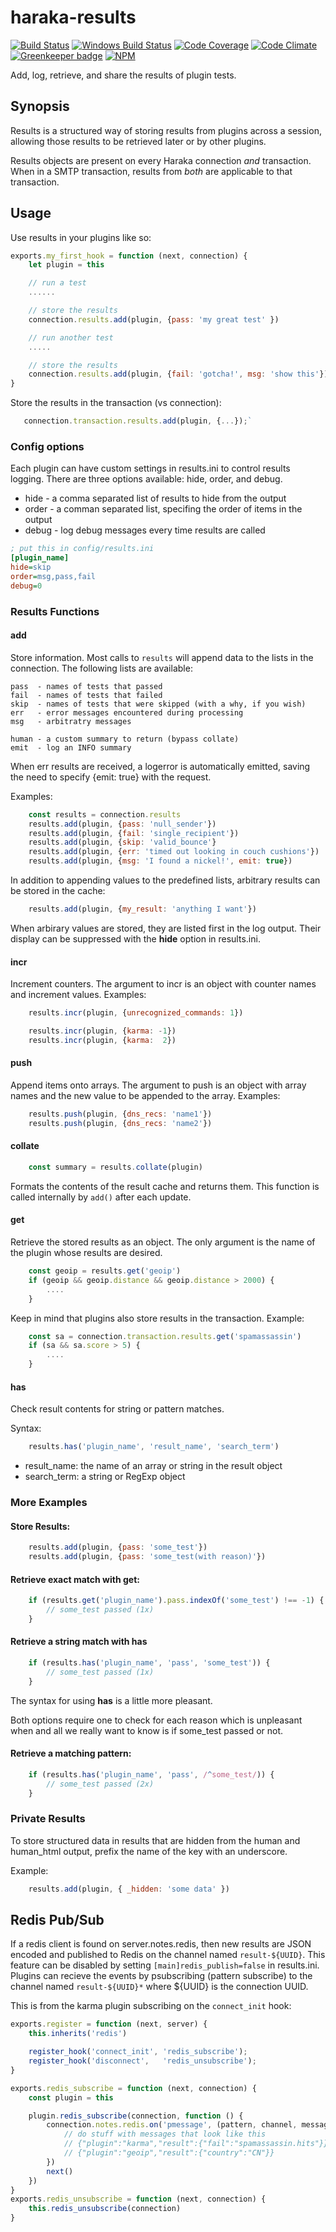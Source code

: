 # haraka-results

[![Build Status][ci-img]][ci-url]
[![Windows Build Status][ci-win-img]][ci-win-url]
[![Code Coverage][cov-img]][cov-url]
[![Code Climate][clim-img]][clim-url]
[![Greenkeeper badge][gk-img]][gk-url]
[![NPM][npm-img]][npm-url]

Add, log, retrieve, and share the results of plugin tests.

## Synopsis

Results is a structured way of storing results from plugins across a
session, allowing those results to be retrieved later or by other plugins.

Results objects are present on every Haraka connection *and* transaction. When
in a SMTP transaction, results from *both* are applicable to that transaction.

## Usage

Use results in your plugins like so:

```js
exports.my_first_hook = function (next, connection) {
    let plugin = this

    // run a test
    ......

    // store the results
    connection.results.add(plugin, {pass: 'my great test' })

    // run another test
    .....

    // store the results
    connection.results.add(plugin, {fail: 'gotcha!', msg: 'show this'})
}
```

Store the results in the transaction (vs connection):

```js
   connection.transaction.results.add(plugin, {...});`
```

### Config options

Each plugin can have custom settings in results.ini to control results logging.
There are three options available: hide, order, and debug.

* hide - a comma separated list of results to hide from the output
* order - a comman separated list, specifing the order of items in the output
* debug - log debug messages every time results are called

```ini
; put this in config/results.ini
[plugin_name]
hide=skip
order=msg,pass,fail
debug=0
```

### Results Functions

#### add

Store information. Most calls to `results` will append data to the lists
in the connection. The following lists are available:

    pass  - names of tests that passed
    fail  - names of tests that failed
    skip  - names of tests that were skipped (with a why, if you wish)
    err   - error messages encountered during processing
    msg   - arbitratry messages

    human - a custom summary to return (bypass collate)
    emit  - log an INFO summary

When err results are received, a logerror is automatically emitted, saving the
need to specify {emit: true} with the request.

Examples:

```js
    const results = connection.results
    results.add(plugin, {pass: 'null_sender'})
    results.add(plugin, {fail: 'single_recipient'})
    results.add(plugin, {skip: 'valid_bounce'}
    results.add(plugin, {err: 'timed out looking in couch cushions'})
    results.add(plugin, {msg: 'I found a nickel!', emit: true})
```

In addition to appending values to the predefined lists, arbitrary results
can be stored in the cache:

```js
    results.add(plugin, {my_result: 'anything I want'})
```

When arbirary values are stored, they are listed first in the log output. Their
display can be suppressed with the **hide** option in results.ini.


#### incr

Increment counters. The argument to incr is an object with counter names and
increment values. Examples:

```js
    results.incr(plugin, {unrecognized_commands: 1})

    results.incr(plugin, {karma: -1})
    results.incr(plugin, {karma:  2})
```


#### push

Append items onto arrays. The argument to push is an object with array names and
the new value to be appended to the array. Examples:

```js
    results.push(plugin, {dns_recs: 'name1'})
    results.push(plugin, {dns_recs: 'name2'})
```

#### collate

```js
    const summary = results.collate(plugin)
```

Formats the contents of the result cache and returns them. This function is
called internally by `add()` after each update.


#### get

Retrieve the stored results as an object. The only argument is the name of the
plugin whose results are desired.

```js
    const geoip = results.get('geoip')
    if (geoip && geoip.distance && geoip.distance > 2000) {
        ....
    }
```

Keep in mind that plugins also store results in the transaction. Example:

```js
    const sa = connection.transaction.results.get('spamassassin')
    if (sa && sa.score > 5) {
        ....
    }
```

#### has

Check result contents for string or pattern matches.

Syntax:

```js
    results.has('plugin_name', 'result_name', 'search_term')
```

* result\_name: the name of an array or string in the result object
* search\_term: a string or RegExp object


### More Examples

#### Store Results:

```js
    results.add(plugin, {pass: 'some_test'})
    results.add(plugin, {pass: 'some_test(with reason)'})
```

#### Retrieve exact match with **get**:

```js
    if (results.get('plugin_name').pass.indexOf('some_test') !== -1) {
        // some_test passed (1x)
    }
```

#### Retrieve a string match with **has**

```js
    if (results.has('plugin_name', 'pass', 'some_test')) {
        // some_test passed (1x)
    }
```

The syntax for using **has** is a little more pleasant.

Both options require one to check for each reason which is unpleasant when
and all we really want to know is if some\_test passed or not.

#### Retrieve a matching pattern:

```js
    if (results.has('plugin_name', 'pass', /^some_test/)) {
        // some_test passed (2x)
    }
```

### Private Results

To store structured data in results that are hidden from the human and
human_html output, prefix the name of the key with an underscore.

Example:

```js
    results.add(plugin, { _hidden: 'some data' })
```

## Redis Pub/Sub

If a redis client is found on server.notes.redis, then new results are JSON
encoded and published to Redis on the channel named `result-${UUID}`. This
feature can be disabled by setting `[main]redis_publish=false` in results.ini.
Plugins can recieve the events by psubscribing (pattern subscribe) to the
channel named `result-${UUID}*` where ${UUID} is the connection UUID.

This is from the karma plugin subscribing on the `connect_init` hook:

```js
exports.register = function (next, server) {
    this.inherits('redis')

    register_hook('connect_init', 'redis_subscribe');
    register_hook('disconnect',   'redis_unsubscribe');
}

exports.redis_subscribe = function (next, connection) {
    const plugin = this

    plugin.redis_subscribe(connection, function () {
        connection.notes.redis.on('pmessage', (pattern, channel, message) => {
            // do stuff with messages that look like this
            // {"plugin":"karma","result":{"fail":"spamassassin.hits"}}
            // {"plugin":"geoip","result":{"country":"CN"}}
        })
        next()
    })
}
exports.redis_unsubscribe = function (next, connection) {
    this.redis_unsubscribe(connection)
}
```


[ci-img]: https://travis-ci.org/haraka/haraka-results.svg
[ci-url]: https://travis-ci.org/haraka/haraka-results
[ci-win-img]: https://ci.appveyor.com/api/projects/status/xl1jyo67667htprf?svg=true
[ci-win-url]: https://ci.appveyor.com/project/msimerson/haraka-results
[cov-img]: https://codecov.io/github/haraka/haraka-results/coverage.svg
[cov-url]: https://codecov.io/github/haraka/haraka-results
[clim-img]: https://codeclimate.com/github/haraka/haraka-results/badges/gpa.svg
[clim-url]: https://codeclimate.com/github/haraka/haraka-results
[gk-img]: https://badges.greenkeeper.io/haraka/haraka-results.svg
[gk-url]: https://greenkeeper.io/
[npm-img]: https://nodei.co/npm/haraka-results.png
[npm-url]: https://www.npmjs.com/package/haraka-results
